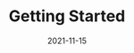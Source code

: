 ---
layout: page
title:  "Getting Started"
published: true
draft: true
date:               2021-11-15
last_modified_at:   
order: 1
---